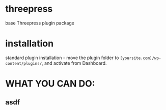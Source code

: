 # threepress
base Threepress plugin package

# installation
standard plugin installation - move the plugin folder to `[yoursite.com]/wp-content/plugins/`, and activate from Dashboard.

# WHAT YOU CAN DO:
## asdf